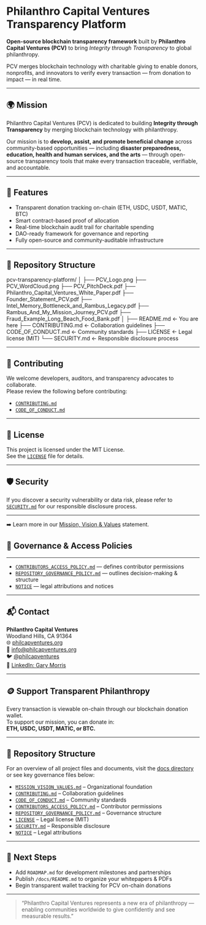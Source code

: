 # Philanthro Capital Ventures Transparency Platform

**Open-source blockchain transparency framework** built by **Philanthro Capital Ventures (PCV)** to bring *Integrity through Transparency* to global philanthropy.

PCV merges blockchain technology with charitable giving to enable donors, nonprofits, and innovators to verify every transaction — from donation to impact — in real time.

---

## 🌍 Mission

Philanthro Capital Ventures (PCV) is dedicated to building **Integrity through Transparency** by merging blockchain technology with philanthropy.  

Our mission is to **develop, assist, and promote beneficial change** across community-based opportunities — including **disaster preparedness, education, health and human services, and the arts** — through open-source transparency tools that make every transaction traceable, verifiable, and accountable.

---

## 🔗 Features

- Transparent donation tracking on-chain (ETH, USDC, USDT, MATIC, BTC)  
- Smart contract-based proof of allocation  
- Real-time blockchain audit trail for charitable spending  
- DAO-ready framework for governance and reporting  
- Fully open-source and community-auditable infrastructure  

---

## 🧠 Repository Structure

pcv-transparency-platform/
│
├── PCV_Logo.png
├── PCV_WordCloud.png
├── PCV_PitchDeck.pdf
├── Philanthro_Capital_Ventures_White_Paper.pdf
├── Founder_Statement_PCV.pdf
├── Intel_Memory_Bottleneck_and_Rambus_Legacy.pdf
├── Rambus_And_My_Mission_Journey_PCV.pdf
├── Fraud_Example_Long_Beach_Food_Bank.pdf
│
├── README.md                 ← You are here
├── CONTRIBUTING.md           ← Collaboration guidelines
├── CODE_OF_CONDUCT.md        ← Community standards
├── LICENSE                   ← Legal license (MIT)
└── SECURITY.md               ← Responsible disclosure process

---

## 🤝 Contributing

We welcome developers, auditors, and transparency advocates to collaborate.  
Please review the following before contributing:

- [`CONTRIBUTING.md`](./CONTRIBUTING.md)  
- [`CODE_OF_CONDUCT.md`](./CODE_OF_CONDUCT.md)

---

## 🧾 License

This project is licensed under the MIT License.  
See the [`LICENSE`](./LICENSE) file for details.

---

## 🛡️ Security

If you discover a security vulnerability or data risk, please refer to  
[`SECURITY.md`](./SECURITY.md) for our responsible disclosure process.

---

➡️ Learn more in our [Mission, Vision & Values](./MISSION_VISION_VALUES.md) statement.

## 🧩 Governance & Access Policies

---

- [`CONTRIBUTORS_ACCESS_POLICY.md`](./CONTRIBUTORS_ACCESS_POLICY.md) — defines contributor permissions  
- [`REPOSITORY_GOVERNANCE_POLICY.md`](./REPOSITORY_GOVERNANCE_POLICY.md) — outlines decision-making & structure  
- [`NOTICE`](./NOTICE) — legal attributions and notices

---

## 📬 Contact  

**Philanthro Capital Ventures**  
Woodland Hills, CA 91364  
🌐 [philcapventures.org](https://philcapventures.org)  
📧 [info@philcapventures.org](mailto:info@philcapventures.org)  
🐦 [@philcapventures](https://x.com/philcapventures)  
💼 [LinkedIn: Gary Morris](https://www.linkedin.com/in/gary-morris-19b67219/)  

---

## 🪙 Support Transparent Philanthropy

Every transaction is viewable on-chain through our blockchain donation wallet.  
To support our mission, you can donate in:  
**ETH, USDC, USDT, MATIC, or BTC.**

---

## 🧠 Repository Structure

For an overview of all project files and documents, visit the [docs directory](./docs/)  
or see key governance files below:

- [`MISSION_VISION_VALUES.md`](./MISSION_VISION_VALUES.md) – Organizational foundation  
- [`CONTRIBUTING.md`](./CONTRIBUTING.md) – Collaboration guidelines  
- [`CODE_OF_CONDUCT.md`](./CODE_OF_CONDUCT.md) – Community standards  
- [`CONTRIBUTORS_ACCESS_POLICY.md`](./CONTRIBUTORS_ACCESS_POLICY.md) – Contributor permissions  
- [`REPOSITORY_GOVERNANCE_POLICY.md`](./REPOSITORY_GOVERNANCE_POLICY.md) – Governance structure  
- [`LICENSE`](./LICENSE) – Legal license (MIT)  
- [`SECURITY.md`](./SECURITY.md) – Responsible disclosure  
- [`NOTICE`](./NOTICE) – Legal attributions  

---

## 🔮 Next Steps

- Add `ROADMAP.md` for development milestones and partnerships  
- Publish `/docs/README.md` to organize your whitepapers & PDFs  
- Begin transparent wallet tracking for PCV on-chain donations

---

> “Philanthro Capital Ventures represents a new era of philanthropy — enabling communities worldwide to give confidently and see measurable results.”
